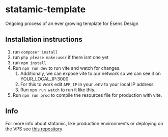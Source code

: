 # statamic-template
Ongoing process of an ever growing template for Esens Design  
  
## Installation instructions

1. run `composer install`
2. run `php please make:user` if there isnt one yet
3. run `npm install`
4. Run `npm run dev` to run vite and watch for changes.
   1. Additionaly, we can expose vite to our network so we can see it on YOUR_LOCAL_IP:3000
   2. For this to work edit `APP_IP` in your .env to your local IP address
   3. Run `npm run watch` to run it like this.  
5. Run `npm run prod` to compile the resources file for production with vite.

## Info
For more info about statamic, like production environments or deploying on the VPS see [this repository](https://github.com/Esens-Design/statamic-info)   
